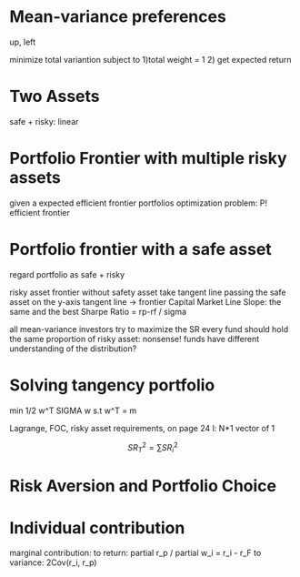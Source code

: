 # Mean-variance preferences
up, left

minimize total variantion subject to 1)total weight = 1 2) get expected return

# Two Assets
safe + risky: linear

# Portfolio Frontier with multiple risky assets
given a expected 
efficient frontier portfolios
optimization problem: P!
efficient frontier

# Portfolio frontier with a safe asset
regard portfolio as safe + risky 

risky asset frontier without safety asset
take tangent line passing the safe asset on the y-axis
tangent line -> frontier
Capital Market Line
Slope: the same and the best Sharpe Ratio = rp-rf / sigma

all mean-variance investors try to maximize the SR
every fund should hold the same proportion of risky asset: nonsense!
funds have different understanding of the distribution?

# Solving tangency portfolio
min 1/2 w^T SIGMA w
s.t w^T = m

Lagrange, FOC, risky asset requirements, on page 24
l: N*1 vector of 1

$$
SR_T^2 = \sum SR_i^2
$$

# Risk Aversion and Portfolio Choice

# Individual contribution
marginal contribution: 
to return:
partial r_p / partial w_i = r_i - r_F
to variance: 2Cov(r_i, r_p)